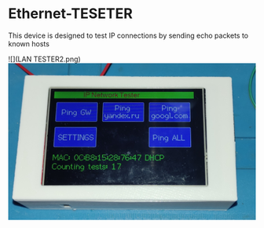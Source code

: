 # Ethernet-TESETER
This device is designed to test IP connections by sending echo packets to known hosts

![](LAN TESTER2.png)
![](pics/IMG_20221120_214825.jpg)
